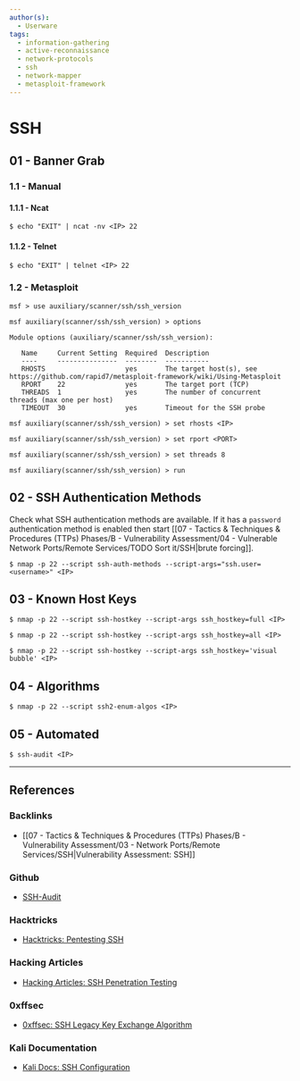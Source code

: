 ```yaml
---
author(s):
  - Userware
tags:
  - information-gathering
  - active-reconnaissance
  - network-protocols
  - ssh
  - network-mapper
  - metasploit-framework
---
```

# SSH

## 01 - Banner Grab

### 1.1 - Manual

#### 1.1.1 - Ncat

```
$ echo "EXIT" | ncat -nv <IP> 22
```

#### 1.1.2 - Telnet

```
$ echo "EXIT" | telnet <IP> 22
```

### 1.2 - Metasploit

```
msf > use auxiliary/scanner/ssh/ssh_version

msf auxiliary(scanner/ssh/ssh_version) > options

Module options (auxiliary/scanner/ssh/ssh_version): 

   Name     Current Setting  Required  Description 
   ----     ---------------  --------  ----------- 
   RHOSTS                    yes       The target host(s), see https://github.com/rapid7/metasploit-framework/wiki/Using-Metasploit 
   RPORT    22               yes       The target port (TCP) 
   THREADS  1                yes       The number of concurrent threads (max one per host) 
   TIMEOUT  30               yes       Timeout for the SSH probe

msf auxiliary(scanner/ssh/ssh_version) > set rhosts <IP>

msf auxiliary(scanner/ssh/ssh_version) > set rport <PORT>

msf auxiliary(scanner/ssh/ssh_version) > set threads 8

msf auxiliary(scanner/ssh/ssh_version) > run
```

## 02 - SSH Authentication Methods

Check what SSH authentication methods are available. If it has a `password` authentication method is enabled then start [[07 - Tactics & Techniques & Procedures (TTPs) Phases/B - Vulnerability Assessment/04 - Vulnerable Network Ports/Remote Services/TODO Sort it/SSH|brute forcing]].

```
$ nmap -p 22 --script ssh-auth-methods --script-args="ssh.user=<username>" <IP>
```

## 03 - Known Host Keys

```
$ nmap -p 22 --script ssh-hostkey --script-args ssh_hostkey=full <IP>

$ nmap -p 22 --script ssh-hostkey --script-args ssh_hostkey=all <IP>

$ nmap -p 22 --script ssh-hostkey --script-args ssh_hostkey='visual bubble' <IP>
```

## 04 - Algorithms

```
$ nmap -p 22 --script ssh2-enum-algos <IP>
```

## 05 - Automated

```
$ ssh-audit <IP>
```

---
## References

### Backlinks

- [[07 - Tactics & Techniques & Procedures (TTPs) Phases/B - Vulnerability Assessment/03 - Network Ports/Remote Services/SSH|Vulnerability Assessment: SSH]]

### Github

- [SSH-Audit](https://github.com/jtesta/ssh-audit)

### Hacktricks

- [Hacktricks: Pentesting SSH](https://book.hacktricks.wiki/en/pentesting/pentesting-ssh.html)

### Hacking Articles

- [Hacking Articles: SSH Penetration Testing](https://www.hackingarticles.in/ssh-penetration-testing-port-22/)

### 0xffsec

- [0xffsec: SSH Legacy Key Exchange Algorithm](https://0xffsec.com/handbook/notes/ssh-legacy-key-exchange/)

### Kali Documentation

- [Kali Docs: SSH Configuration](https://www.kali.org/docs/general-use/ssh-configuration/)